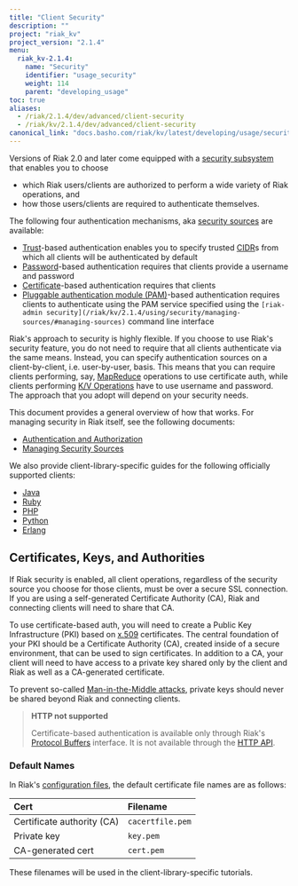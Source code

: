 ```yaml
---
title: "Client Security"
description: ""
project: "riak_kv"
project_version: "2.1.4"
menu:
  riak_kv-2.1.4:
    name: "Security"
    identifier: "usage_security"
    weight: 114
    parent: "developing_usage"
toc: true
aliases:
  - /riak/2.1.4/dev/advanced/client-security
  - /riak/kv/2.1.4/dev/advanced/client-security
canonical_link: "docs.basho.com/riak/kv/latest/developing/usage/security"
---
```


Versions of Riak 2.0 and later come equipped with a [security subsystem](/riak/kv/2.1.4/using/security/basics) that enables you to choose

* which Riak users/clients are authorized to perform a wide variety of
  Riak operations, and
* how those users/clients are required to authenticate themselves.

The following four authentication mechanisms, aka [security sources](/riak/kv/2.1.4/using/security/managing-sources/) are available:

* [Trust](/riak/kv/2.1.4/using/security/managing-sources/#trust-based-authentication)-based
  authentication enables you to specify trusted
  [CIDR](http://en.wikipedia.org/wiki/Classless_Inter-Domain_Routing)s
  from which all clients will be authenticated by default
* [Password](/riak/kv/2.1.4/using/security/managing-sources/#password-based-authentication)-based authentication requires
  that clients provide a username and password
* [Certificate](/riak/kv/2.1.4/using/security/managing-sources/#certificate-based-authentication)-based authentication
  requires that clients
* [Pluggable authentication module (PAM)](/riak/kv/2.1.4/using/security/managing-sources/#pam-based-authentication)-based authentication requires
  clients to authenticate using the PAM service specified using the
  `[riak-admin security](/riak/kv/2.1.4/using/security/managing-sources/#managing-sources)`
  command line interface

Riak's approach to security is highly flexible. If you choose to use
Riak's security feature, you do not need to require that all clients
authenticate via the same means. Instead, you can specify authentication
sources on a client-by-client, i.e. user-by-user, basis. This means that
you can require clients performing, say, [MapReduce](/riak/kv/2.1.4/developing/usage/mapreduce/)
operations to use certificate auth, while clients performing [K/V Operations](/riak/kv/2.1.4/developing/usage) have to use username and password. The approach
that you adopt will depend on your security needs.

This document provides a general overview of how that works. For
managing security in Riak itself, see the following documents:

* [Authentication and Authorization](/riak/kv/2.1.4/using/security/basics)
* [Managing Security Sources](/riak/kv/2.1.4/using/security/managing-sources/)

We also provide client-library-specific guides for the following
officially supported clients:

* [Java](/riak/kv/2.1.4/developing/usage/security/java)
* [Ruby](/riak/kv/2.1.4/developing/usage/security/ruby)
* [PHP](/riak/kv/2.1.4/developing/usage/security/php)
* [Python](/riak/kv/2.1.4/developing/usage/security/python)
* [Erlang](/riak/kv/2.1.4/developing/usage/security/erlang)

## Certificates, Keys, and Authorities

If Riak security is enabled, all client operations, regardless of the
security source you choose for those clients, must be over a secure SSL
connection. If you are using a self-generated Certificate Authority
(CA), Riak and connecting clients will need to share that CA.

To use certificate-based auth, you will need to create a Public Key
Infrastructure (PKI) based on
[x.509](http://en.wikipedia.org/wiki/X.509) certificates. The central
foundation of your PKI should be a Certificate Authority (CA), created
inside of a secure environment, that can be used to sign certificates.
In addition to a CA, your client will need to have access to a private
key shared only by the client and Riak as well as a CA-generated
certificate.

To prevent so-called [Man-in-the-Middle
attacks](http://en.wikipedia.org/wiki/Man-in-the-middle_attack), private
keys should never be shared beyond Riak and connecting clients.

> **HTTP not supported**
>
> Certificate-based authentication is available only through Riak's
[Protocol Buffers](/riak/kv/2.1.4/developing/api/protocol-buffers/) interface. It is not available through the
[HTTP API](/riak/kv/2.1.4/developing/api/http).

### Default Names

In Riak's [configuration files](/riak/kv/2.1.4/configuring/reference/#security), the
default certificate file names are as follows:

Cert | Filename
:----|:-------
Certificate authority (CA) | `cacertfile.pem`
Private key | `key.pem`
CA-generated cert | `cert.pem`

These filenames will be used in the client-library-specific tutorials.
